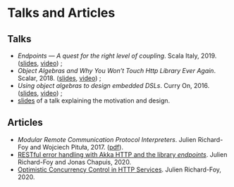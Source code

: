 # Talks and Articles

## Talks

- *Endpoints — A quest for the right level of coupling*. Scala Italy, 2019. ([slides](http://julienrf.github.io/2019/endpoints), [video](https://vimeo.com/363247564)) ;
- *Object Algebras and Why You Won’t Touch Http Library Ever Again*. Scalar, 2018. ([slides](http://w.pitula.me/presentations/scalar-2018), [video](https://youtu.be/2Jo75rgnVW0)) ;
- *Using object algebras to design embedded DSLs*. Curry On, 2016. ([slides](https://julienrf.github.io/curry-on-2016), [video](https://www.youtube.com/watch?v=snbsYyBS4Bs)) ;
- [slides](https://julienrf.github.io/zrm-endpoints-2016/) of a talk explaining the motivation and design.

## Articles

- *Modular Remote Communication Protocol Interpreters*. Julien Richard-Foy and Wojciech Pituła, 2017. ([pdf](https://arxiv.org/pdf/1711.09288)).
- [RESTful error handling with Akka HTTP and the library _endpoints_](https://medium.com/bestmile/restful-error-handling-with-akka-http-and-the-library-endpoints-89a7423257a4). Julien Richard-Foy and Jonas Chapuis, 2020.
- [Optimistic Concurrency Control in HTTP Services](https://medium.com/bestmile/optimistic-concurrency-control-in-http-services-c1bd911b89ad). Julien Richard-Foy, 2020.
